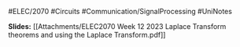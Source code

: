 #ELEC/2070 #Circuits #Communication/SignalProcessing #UniNotes

**Slides:**
[[Attachments/ELEC2070 Week 12 2023 Laplace Transform theorems and using the Laplace Transform.pdf]]